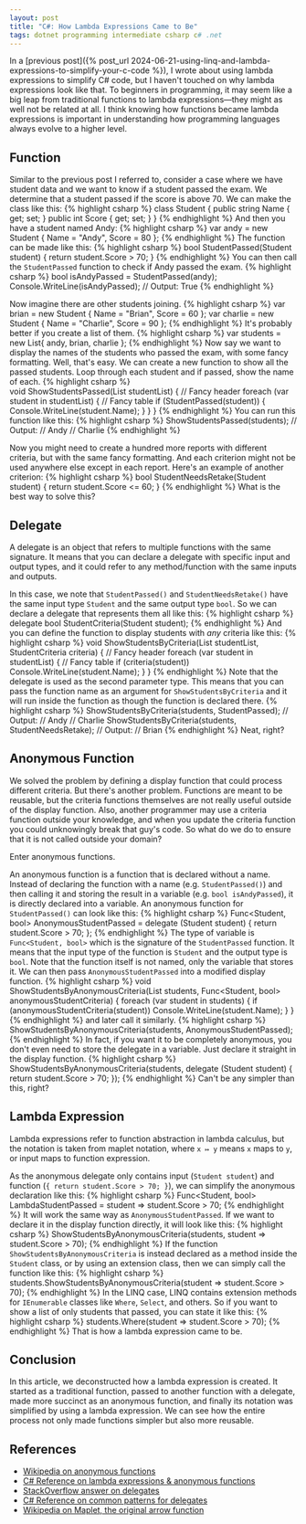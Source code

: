 ```yaml
---
layout: post
title: "C#: How Lambda Expressions Came to Be"
tags: dotnet programming intermediate csharp c# .net
---
```

In a [previous post]({% post_url 2024-06-21-using-linq-and-lambda-expressions-to-simplify-your-c-code %}), I wrote about using lambda expressions to simplify C# code, but I haven't touched on why lambda expressions look like that. To beginners in programming, it may seem like a big leap from traditional functions to lambda expressions—they might as well not be related at all. I think knowing how functions became lambda expressions is important in understanding how programming languages always evolve to a higher level.

## Function
Similar to the previous post I referred to, consider a case where we have student data and we want to know if a student passed the exam. We determine that a student passed if the score is above 70. We can make the class like this:
{% highlight csharp %}
class Student
{
    public string Name { get; set; }
    public int Score { get; set; }
}
{% endhighlight %}
And then you have a student named Andy:
{% highlight csharp %}
var andy = new Student { Name = "Andy", Score = 80 };
{% endhighlight %}
The function can be made like this:
{% highlight csharp %}
bool StudentPassed(Student student)
{
    return student.Score > 70;
}
{% endhighlight %}
You can then call the `StudentPassed` function to check if Andy passed the exam.
{% highlight csharp %}
bool isAndyPassed = StudentPassed(andy);
Console.WriteLine(isAndyPassed); // Output: True
{% endhighlight %}

Now imagine there are other students joining.
{% highlight csharp %}
var brian = new Student { Name = "Brian", Score = 60 };
var charlie = new Student { Name = "Charlie", Score = 90 };
{% endhighlight %}
It's probably better if you create a list of them.
{% highlight csharp %}
var students = new List<Student>{ andy, brian, charlie };
{% endhighlight %}
Now say we want to display the names of the students who passed the exam, with some fancy formatting. Well, that's easy. We can create a new function to show all the passed students. Loop through each student and if passed, show the name of each.
{% highlight csharp %}    
void ShowStudentsPassed(List<Student> studentList)
{
    // Fancy header
    foreach (var student in studentList)
    {
        // Fancy table
        if (StudentPassed(student))
        {
            Console.WriteLine(student.Name);
        }
    }
}
{% endhighlight %}
You can run this function like this:
{% highlight csharp %}
ShowStudentsPassed(students);
// Output:
// Andy
// Charlie
{% endhighlight %}

Now you might need to create a hundred more reports with different criteria, but with the same fancy formatting. And each criterion might not be used anywhere else except in each report. Here's an example of another criterion:
{% highlight csharp %}
bool StudentNeedsRetake(Student student)
{
    return student.Score <= 60;
}
{% endhighlight %}
What is the best way to solve this?

## Delegate
A delegate is an object that refers to multiple functions with the same signature. It means that you can declare a delegate with specific input and output types, and it could refer to any method/function with the same inputs and outputs.

In this case, we note that `StudentPassed()` and `StudentNeedsRetake()` have the same input type `Student` and the same output type `bool`. So we can declare a delegate that represents them all like this:
{% highlight csharp %}
delegate bool StudentCriteria(Student student);
{% endhighlight %}
And you can define the function to display students with _any_ criteria like this:
{% highlight csharp %}
void ShowStudentsByCriteria(List<Student> studentList, StudentCriteria criteria)
{
    // Fancy header
    foreach (var student in studentList)
    {
        // Fancy table
        if (criteria(student))
            Console.WriteLine(student.Name);
    }
}
{% endhighlight %}
Note that the delegate is used as the second parameter type. This means that you can pass the function name as an argument for `ShowStudentsByCriteria` and it will run inside the function as though the function is declared there.
{% highlight csharp %}
ShowStudentsByCriteria(students, StudentPassed);
// Output:
// Andy
// Charlie
ShowStudentsByCriteria(students, StudentNeedsRetake);
// Output:
// Brian
{% endhighlight %}
Neat, right?

## Anonymous Function
We solved the problem by defining a display function that could process different criteria. But there's another problem. Functions are meant to be reusable, but the criteria functions themselves are not really useful outside of the display function. Also, another programmer may use a criteria function outside your knowledge, and when you update the criteria function you could unknowingly break that guy's code. So what do we do to ensure that it is not called outside your domain?

Enter anonymous functions.

An anonymous function is a function that is declared without a name. Instead of declaring the function with a name (e.g. `StudentPassed()`) and then calling it and storing the result in a variable (e.g. `bool isAndyPassed`), it is directly declared into a variable. An anonymous function for `StudentPassed()` can look like this:
{% highlight csharp %}
Func<Student, bool> AnonymousStudentPassed = delegate (Student student) { return student.Score > 70; };
{% endhighlight %}
The type of variable is `Func<Student, bool>` which is the signature of the `StudentPassed` function. It means that the input type of the function is `Student` and the output type is `bool`. Note that the function itself is not named, only the variable that stores it. We can then pass `AnonymousStudentPassed` into a modified display function.
{% highlight csharp %}
void ShowStudentsByAnonymousCriteria(List<Student> students, Func<Student, bool> anonymousStudentCriteria)
{
    foreach (var student in students)
    {
        if (anonymousStudentCriteria(student))
            Console.WriteLine(student.Name);
    }
}
{% endhighlight %}
and later call it similarly.
{% highlight csharp %}
ShowStudentsByAnonymousCriteria(students, AnonymousStudentPassed);
{% endhighlight %}
In fact, if you want it to be completely anonymous, you don't even need to store the delegate in a variable. Just declare it straight in the display function.
{% highlight csharp %}
ShowStudentsByAnonymousCriteria(students, delegate (Student student) { return student.Score > 70; });
{% endhighlight %}
Can't be any simpler than this, right?

## Lambda Expression
Lambda expressions refer to function abstraction in lambda calculus, but the notation is taken from maplet notation, where `x ↦ y` means `x` maps to `y`, or input maps to function expression.

As the anonymous delegate only contains input (`Student student`) and function (`{ return student.Score > 70; }`), we can simplify the anonymous declaration like this:
{% highlight csharp %}
Func<Student, bool> LambdaStudentPassed = student => student.Score > 70;
{% endhighlight %}
It will work the same way as `AnonymousStudentPassed`. If we want to declare it in the display function directly, it will look like this: 
{% highlight csharp %}
ShowStudentsByAnonymousCriteria(students, student => student.Score > 70);
{% endhighlight %}
If the function `ShowStudentsByAnonymousCriteria` is instead declared as a method inside the `Student` class, or by using an extension class, then we can simply call the function like this:
{% highlight csharp %}
students.ShowStudentsByAnonymousCriteria(student => student.Score > 70);
{% endhighlight %}
In the LINQ case, LINQ contains extension methods for `IEnumerable` classes like `Where`, `Select`, and others. So if you want to show a list of only students that passed, you can state it like this:
{% highlight csharp %}
students.Where(student => student.Score > 70);
{% endhighlight %}
That is how a lambda expression came to be. 

## Conclusion
In this article, we deconstructed how a lambda expression is created. It started as a traditional function, passed to another function with a delegate, made more succinct as an anonymous function, and finally its notation was simplified by using a lambda expression. We can see how the entire process not only made functions simpler but also more reusable.

## References
- [Wikipedia on anonymous functions](https://www.wikiwand.com/en/Anonymous_function)
- [C# Reference on lambda expressions & anonymous functions](https://learn.microsoft.com/en-us/dotnet/csharp/language-reference/operators/lambda-expressions)
- [StackOverflow answer on delegates](https://stackoverflow.com/a/2082650/826214)
- [C# Reference on common patterns for delegates](https://learn.microsoft.com/en-us/dotnet/csharp/delegates-patterns)
- [Wikipedia on Maplet, the original arrow function](https://www.wikiwand.com/en/Maplet)